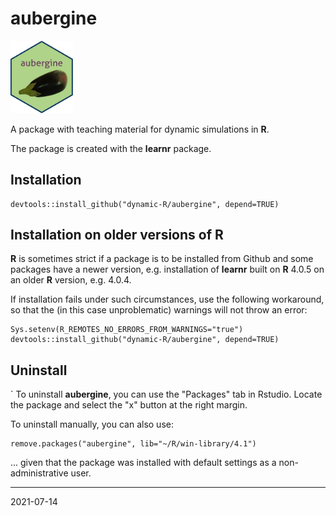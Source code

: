 # aubergine

<img src="man/figures/logo.jpg" width="100">

A package with teaching material for dynamic simulations in **R**.

The package is created with the **learnr** package.

## Installation

```
devtools::install_github("dynamic-R/aubergine", depend=TRUE)
```

## Installation on older versions of R

**R** is sometimes strict if a package is to be installed from Github 
and some packages have a newer version, e.g. installation of **learnr** 
built on **R** 4.0.5  on an older **R** version, e.g. 4.0.4.

If installation fails under such circumstances, use the following 
workaround, so that the (in this case unproblematic) warnings 
will not throw an error:

```
Sys.setenv(R_REMOTES_NO_ERRORS_FROM_WARNINGS="true")
devtools::install_github("dynamic-R/aubergine", depend=TRUE)
```

## Uninstall
`
To uninstall **aubergine**, you can use the "Packages" tab in Rstudio. 
Locate the package and select the "x" button at the right margin.

To uninstall manually, you can also use:

```
remove.packages("aubergine", lib="~/R/win-library/4.1")
``` 

... given that the package was installed with default settings 
as a non-administrative user.


---
2021-07-14
